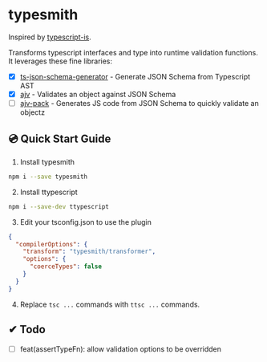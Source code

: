 # typesmith

Inspired by [typescript-is](https://www.npmjs.com/package/typescript-is).

Transforms typescript interfaces and type into runtime validation functions. It leverages these fine libraries:

- [x] [ts-json-schema-generator](https://www.npmjs.com/package/ts-json-schema-generator) - Generate JSON Schema from Typescript AST
- [x] [ajv](https://www.npmjs.com/package/ajv) - Validates an object against JSON Schema
- [ ] [ajv-pack](https://www.npmjs.com/package/ajv-pack) - Generates JS code from JSON Schema to quickly validate an objectz

## 💿 Quick Start Guide

1. Install typesmith

```bash
npm i --save typesmith
```

2. Install ttypescript

```bash
npm i --save-dev ttypescript
```

3. Edit your tsconfig.json to use the plugin

```json
{
  "compilerOptions": {
    "transform": "typesmith/transformer",
    "options": {
      "coerceTypes": false
    }
  }
}
```

4. Replace `tsc ...` commands with `ttsc ...` commands.

## ✔ Todo

- [ ] feat(assertTypeFn): allow validation options to be overridden
